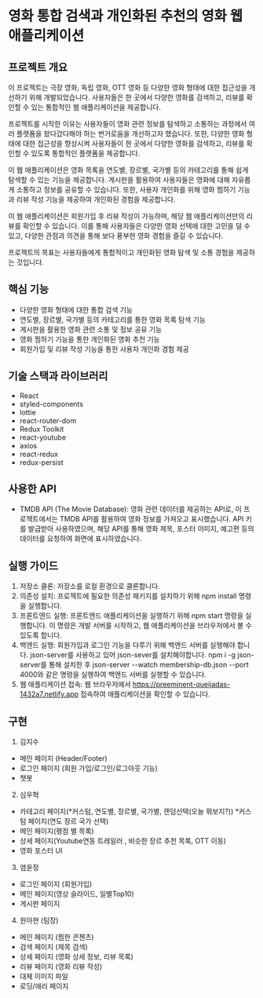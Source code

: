 # 영화 통합 검색과 개인화된 추천의 영화 웹 애플리케이션

## 프로젝트 개요
이 프로젝트는 극장 영화, 독립 영화, OTT 영화 등 다양한 영화 형태에 대한 접근성을 개선하기 위해 개발되었습니다. 사용자들은 한 곳에서 다양한 영화를 검색하고, 리뷰를 확인할 수 있는 통합적인 웹 애플리케이션을 제공합니다.

프로젝트를 시작한 이유는 사용자들이 영화 관련 정보를 탐색하고 소통하는 과정에서 여러 플랫폼을 왔다갔다해야 하는 번거로움을 개선하고자 했습니다. 또한, 다양한 영화 형태에 대한 접근성을 향상시켜 사용자들이 한 곳에서 다양한 영화를 검색하고, 리뷰를 확인할 수 있도록 통합적인 플랫폼을 제공합니다.

이 웹 애플리케이션은 영화 목록을 연도별, 장르별, 국가별 등의 카테고리를 통해 쉽게 탐색할 수 있는 기능을 제공합니다. 게시판을 활용하여 사용자들은 영화에 대해 자유롭게 소통하고 정보를 공유할 수 있습니다. 또한, 사용자 개인화를 위해 영화 찜하기 기능과 리뷰 작성 기능을 제공하여 개인화된 경험을 제공합니다.

이 웹 애플리케이션은 회원가입 후 리뷰 작성이 가능하며, 해당 웹 애플리케이션만의 리뷰를 확인할 수 있습니다. 이를 통해 사용자들은 다양한 영화 선택에 대한 고민을 덜 수 있고, 다양한 관점과 의견을 통해 보다 풍부한 영화 경험을 즐길 수 있습니다.

프로젝트의 목표는 사용자들에게 통합적이고 개인화된 영화 탐색 및 소통 경험을 제공하는 것입니다.

## 핵심 기능
- 다양한 영화 형태에 대한 통합 검색 기능
- 연도별, 장르별, 국가별 등의 카테고리를 통한 영화 목록 탐색 기능
- 게시판을 활용한 영화 관련 소통 및 정보 공유 기능
- 영화 찜하기 기능을 통한 개인화된 영화 추천 기능
- 회원가입 및 리뷰 작성 기능을 통한 사용자 개인화 경험 제공

## 기술 스택과 라이브러리
- React
- styled-components
- lottie
- react-router-dom
- Redux Toolkit
- react-youtube
- axios
- react-redux
- redux-persist

## 사용한 API
- TMDB API (The Movie Database): 영화 관련 데이터를 제공하는 API로, 이 프로젝트에서는 TMDB API를 활용하여 영화 정보를 가져오고 표시했습니다. API 키를 발급받아 사용하였으며, 해당 API를 통해 영화 제목, 포스터 이미지, 예고편 등의 데이터를 요청하여 화면에 표시하였습니다.

## 실행 가이드
1. 저장소 클론: 저장소를 로컬 환경으로 클론합니다.
2. 의존성 설치: 프로젝트에 필요한 의존성 패키지를 설치하기 위해 npm install 명령을 실행합니다.
3. 프론트엔드 실행: 프론트엔드 애플리케이션을 실행하기 위해 npm start 명령을 실행합니다. 이 명령은 개발 서버를 시작하고, 웹 애플리케이션을 브라우저에서 볼 수 있도록 합니다.
4. 백엔드 실행: 회원가입과 로그인 기능을 다루기 위해 백엔드 서버를 실행해야 합니다.  json-server를 사용하고 있어 json-sever를 설치해야합니다. npm i -g json-server를 통해 설치한 후  json-server --watch membership-db.json --port 4000와 같은 명령을 실행하여 백엔드 서버를 실행할 수 있습니다.
5. 웹 애플리케이션 접속: 웹 브라우저에서 https://preeminent-queijadas-1432a7.netlify.app 접속하여 애플리케이션을 확인할 수 있습니다.


## 구현
1. 김지수
  - 메인 페이지 (Header/Footer)
  - 로그인 페이지 (회원 가입/로그인/로그아웃 기능)
  - 챗봇

2. 심우혁
  - 카테고리 페이지(*커스텀, 연도별, 장르별, 국가별, 랜덤선택(오늘 뭐보지?))
    *커스텀 페이지(연도 장르 국가 선택)
  - 메인 페이지(평점 별 목록)
  - 상세 페이지(Youtube연동 트레일러 , 비슷한 장르 추천 목록, OTT 이동)
  - 영화 포스터 UI

3. 염윤정
  - 로그인 페이지 (회원가입)
  - 메인 페이지(영상 슬라이드, 일별Top10)
  - 게시판 페이지

4. 원아현 (팀장)
  - 메인 페이지 (찜한 콘첸츠)
  - 검색 페이지 (제목 검색)
  - 상세 페이지 (영화 상세 정보, 리뷰 목록)
  - 리뷰 페이지 (영화 리뷰 작성)
  - 대체 이미지 파일
  - 로딩/에러 페이지
